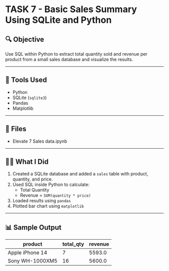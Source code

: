 # TASK 7 - Basic Sales Summary Using SQLite and Python

## 🔍 Objective
Use SQL within Python to extract total quantity sold and revenue per product from a small sales database and visualize the results.

---

## 🧰 Tools Used
- Python
- SQLite (`sqlite3`)
- Pandas
- Matplotlib

---

## 📁 Files
- Elevate 7 Sales data.ipynb
---

## 🧑‍💻 What I Did
1. Created a SQLite database and added a `sales` table with product, quantity, and price.
2. Used SQL inside Python to calculate:
   - Total Quantity
   - Revenue = `SUM(quantity * price)`
3. Loaded results using `pandas`
4. Plotted bar chart using `matplotlib`

---

## 📊 Sample Output

| product          | total_qty | revenue |
|------------------|-----------|---------|
| Apple iPhone 14  | 7         | 5593.0  |
| Sony WH-1000XM5  | 16        | 5600.0  |


